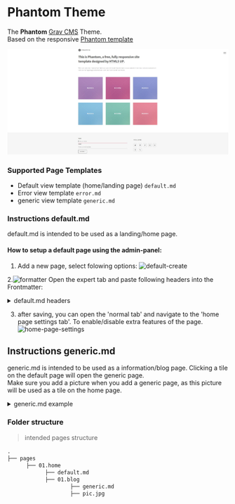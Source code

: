 
# Phantom Theme

The **Phantom** [Grav CMS](http://github.com/getgrav/grav) Theme.  
Based on the responsive [Phantom template ](https://html5up.net/phantom)  

![Antimatter](screenshot.jpg)



### Supported Page Templates
* Default view template (home/landing page) `default.md`
* Error view template `error.md`
* generic view template `generic.md`

### Instructions default.md   
default.md is intended to be used as a landing/home page.

#### How to setup a default page using the admin-panel:

 1. Add a new page, select folowing options: ![default-create](https://user-images.githubusercontent.com/26135526/38764368-bb5ec562-3fad-11e8-9dee-c50d22249db2.JPG)
 
 2.![formatter](https://user-images.githubusercontent.com/26135526/38764445-66559918-3faf-11e8-8c79-ed04f896c9f0.JPG)
 Open the expert tab and paste following headers into the Frontmatter: <details><summary>default.md headers</summary>



```python
title: Home
content:
    items: '@self.children'
form:
    name: contact
    fields:
        -
            name: name
            label: Name
            placeholder: 'Enter your name'
            autocomplete: 'on'
            type: text
            validate:
                required: true
        -
            name: email
            label: Email
            placeholder: 'Enter your email address'
            type: email
            validate:
                required: true
        -
            name: message
            label: Message
            placeholder: 'Enter your message'
            type: textarea
            validate:
                required: true
    buttons:
        -
            type: submit
            value: Submit
        -
            type: reset
            value: Reset
    process:
        -
            email:
                subject: '[Site Contact Form] {{ form.value.name|e }}'
                body: '{% include ''forms/data.html.twig'' %}'
        -
            save:
                fileprefix: contact-
                dateformat: Ymd-His-u
                extension: txt
                body: '{% include ''forms/data.txt.twig'' %}'
        -
            message: 'Thank you for getting in touch!'


```
</details>



  

 3. after saving, you can open the 'normal tab' and navigate to the 'home page settings tab'. To enable/disable extra features of the page. ![home-page-settings](https://user-images.githubusercontent.com/26135526/38764414-d7602804-3fae-11e8-8f35-99c153275b5e.JPG)



## Instructions generic.md 

generic.md is intended to be used as a information/blog page. Clicking a tile on the default page will open the generic page.   
Make sure you add a picture when you add a generic page, as this picture will be used as a tile on the home page.



<details><summary>generic.md example</summary>



```python
---
title: 'blog page'
content:
    show_img: false
    img:
        user/pages/02.home/blog-page/pic.jpg:
            name: pic.jpg
            type: image/jpeg
            size: 6311
            path: user/pages/02.home/blog-page/pic.jpg
---

Hello,
I am a  blog post.

```
</details>




### Folder structure  

> intended pages structure

    .
    ├── pages                   
          ├── 01.home                    
                ├── default.md
                ├── 01.blog    
                        ├── generic.md    
                        ├── pic.jpg    


                
    



  
